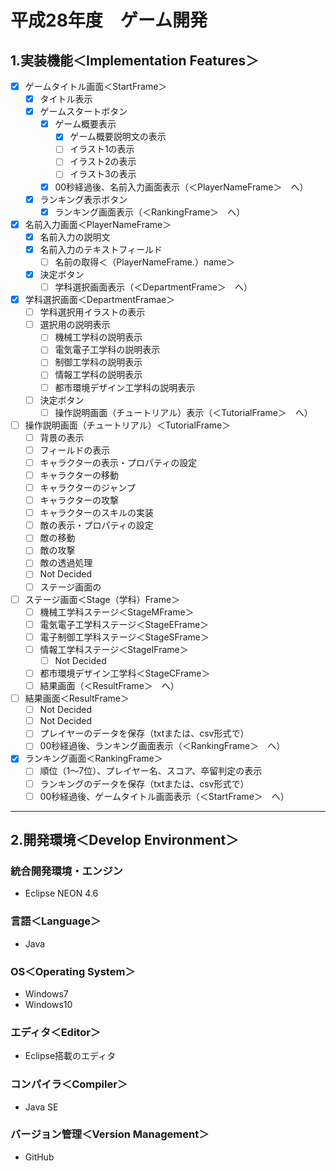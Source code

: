# 平成28年度　ゲーム開発

## 1.実装機能＜Implementation Features＞
- [x] ゲームタイトル画面＜StartFrame＞
  - [x] タイトル表示
  - [x] ゲームスタートボタン
    - [x] ゲーム概要表示
      - [x] ゲーム概要説明文の表示
      - [ ] イラスト1の表示
      - [ ] イラスト2の表示
      - [ ] イラスト3の表示
    - [x] 00秒経過後、名前入力画面表示（＜PlayerNameFrame＞　へ）
  - [x] ランキング表示ボタン
    - [x] ランキング画面表示（＜RankingFrame＞　へ）
- [x] 名前入力画面＜PlayerNameFrame＞
  - [x] 名前入力の説明文
  - [x] 名前入力のテキストフィールド
    - [ ] 名前の取得＜（PlayerNameFrame.）name＞
  - [x] 決定ボタン
    - [ ] 学科選択画面表示（＜DepartmentFrame＞　へ）
- [x] 学科選択画面＜DepartmentFramae＞
  - [ ] 学科選択用イラストの表示
  - [ ] 選択用の説明表示
    - [ ] 機械工学科の説明表示
    - [ ] 電気電子工学科の説明表示
    - [ ] 制御工学科の説明表示
    - [ ] 情報工学科の説明表示
    - [ ] 都市環境デザイン工学科の説明表示
  - [ ] 決定ボタン
    - [ ] 操作説明画面（チュートリアル）表示（＜TutorialFrame＞　へ）
- [ ] 操作説明画面（チュートリアル）＜TutorialFrame＞
  - [ ] 背景の表示
  - [ ] フィールドの表示
  - [ ] キャラクターの表示・プロパティの設定
  - [ ] キャラクターの移動
  - [ ] キャラクターのジャンプ
  - [ ] キャラクターの攻撃
  - [ ] キャラクターのスキルの実装
  - [ ] 敵の表示・プロパティの設定
  - [ ] 敵の移動
  - [ ] 敵の攻撃
  - [ ] 敵の透過処理
  - [ ] Not Decided
  - [ ] ステージ画面の
- [ ] ステージ画面＜Stage（学科）Frame＞
  - [ ] 機械工学科ステージ＜StageMFrame＞
  - [ ] 電気電子工学科ステージ＜StageEFrame＞
  - [ ] 電子制御工学科ステージ＜StageSFrame＞
  - [ ] 情報工学科ステージ＜StageIFrame＞
    - [ ] Not Decided
  - [ ] 都市環境デザイン工学科＜StageCFrame＞
  - [ ] 結果画面（＜ResultFrame＞　へ）
- [ ] 結果画面＜ResultFrame＞
  - [ ] Not Decided
  - [ ] Not Decided
  - [ ] プレイヤーのデータを保存（txtまたは、csv形式で）
  - [ ] 00秒経過後、ランキング画面表示（＜RankingFrame＞　へ）
- [x] ランキング画面＜RankingFrame＞
  - [ ] 順位（1～7位）、プレイヤー名、スコア、卒留判定の表示
  - [ ] ランキングのデータを保存（txtまたは、csv形式で）
  - [ ] 00秒経過後、ゲームタイトル画面表示（＜StartFrame＞　へ）

***

## 2.開発環境＜Develop Environment＞
### 統合開発環境・エンジン
+ Eclipse NEON 4.6

### 言語＜Language＞
+ Java

### OS＜Operating System＞
+ Windows7
+ Windows10

### エディタ＜Editor＞
+ Eclipse搭載のエディタ

### コンパイラ＜Compiler＞
+ Java SE

### バージョン管理＜Version Management＞
+ GitHub
